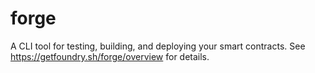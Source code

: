 # forge

A CLI tool for testing, building, and deploying your smart contracts.
See <https://getfoundry.sh/forge/overview> for details.
